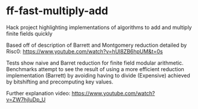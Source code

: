 # ff-fast-multiply-add
Hack project highlighting implementations of algorithms to add and multiply finite fields quickly

Based off of description of Barrett and Montgomery reduction detailed by Risc0:
https://www.youtube.com/watch?v=hUl8ZB6hpUM&t=0s

Tests show naive and Barret reduction for finite field modular arithmetic.
Benchmarks attempt to see the result of using a more efficient reduction implementation (Barrett) by avoiding having to divide (Expensive) achieved by bitshifting and precomputing key values.

Further explanation video:
https://www.youtube.com/watch?v=ZW7hjIuDp_U

